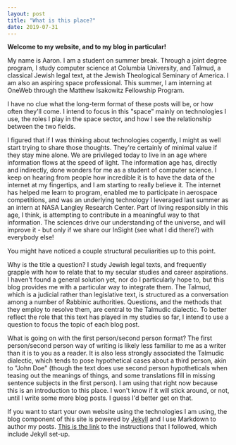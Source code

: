 ```yaml
---
layout: post
title: "What is this place?"
date: 2019-07-31
---
```

**Welcome to my website, and to my blog in particular!**

My name is Aaron. I am a student on summer break. Through a joint degree program, I study computer science at Columbia University, and Talmud, a classical Jewish legal text, at the Jewish Theological Seminary of America. I am also an aspiring space professional. This summer, I am interning at OneWeb through the Matthew Isakowitz Fellowship Program. 

I have no clue what the long-term format of these posts will be, or how often they'll come. I intend to focus in this "space" mainly on technologies I use, the roles I play in the space sector, and how I see the relationship between the two fields.

I figured that if I was thinking about technologies cogently, I might as well start trying to share those thoughts. They're certainly of minimal value if they stay mine alone. We are privileged today to live in an age where information flows at the speed of light. The information age has, directly and indirectly, done wonders for me as a student of computer science. I keep on hearing from people how incredible it is to have the data of the internet at my fingertips, and I am starting to really believe it. The internet has helped me learn to program, enabled me to participate in aerospace competitions, and was an underlying technology I leveraged last summer as an intern at NASA Langley Research Center. Part of living responsibly in this age, I think, is attempting to contribute in a meaningful way to that information. The sciences drive our understanding of the universe, and will improve it - but only if we share our InSight (see what I did there?) with everybody else!

You might have noticed a couple structural peculiarities up to this point. 

Why is the title a question? I study Jewish legal texts, and frequently grapple with how to relate that to my secular studies and career aspirations. I haven't found a general solution yet, nor do I particularly hope to, but this blog provides me with a particular way to integrate them. The Talmud, which is a judicial rather than legislative text, is structured as a conversation among a number of Rabbinic authorities. Questions, and the methods that they employ to resolve them, are central to the Talmudic dialectic. To better reflect the role that this text has played in my studies so far, I intend to use a question to focus the topic of each blog post. 

What is going on with the first person/second person format? The first person/second person way of writing is likely less familiar to me as a writer than it is to you as a reader. It is also less strongly associated the Talmudic dialectic, which tends to pose hypothetical cases about a third person, akin to "John Doe" (though the text does use second person hypotheticals when teasing out the meanings of things, and some translations fill in missing sentence subjects in the first person). I am using that right now because this is an introduction to this place. I won't know if it will stick around, or not, until I write some more blog posts. I guess I'd better get on that.

If you want to start your own website using the technologies I am using, the blog component of this site is powered by [Jekyll](http://jekyllrb.com) and I use Markdown to author my posts.  [This is the link](http://jmcglone.com/guides/github-pages/) to the instructions that I followed, which include Jekyll set-up.

